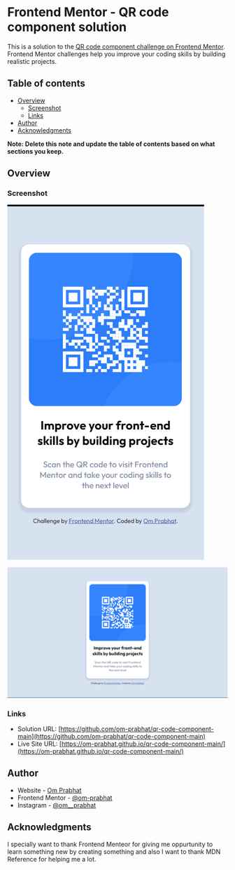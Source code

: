 # Frontend Mentor - QR code component solution

This is a solution to the [QR code component challenge on Frontend Mentor](https://www.frontendmentor.io/challenges/qr-code-component-iux_sIO_H). Frontend Mentor challenges help you improve your coding skills by building realistic projects. 

## Table of contents

- [Overview](#overview)
  - [Screenshot](#screenshot)
  - [Links](#links)
- [Author](#author)
- [Acknowledgments](#acknowledgments)

**Note: Delete this note and update the table of contents based on what sections you keep.**

## Overview

### Screenshot

![Mobile](./Screenshot-mobile.png)

![Desktop](./Screenshot-desktop.png)

### Links

- Solution URL: [https://github.com/om-prabhat/qr-code-component-main](https://github.com/om-prabhat/qr-code-component-main)
- Live Site URL: [https://om-prabhat.github.io/qr-code-component-main/](https://om-prabhat.github.io/qr-code-component-main/)

## Author

- Website - [Om Prabhat](https://www.your-site.com)
- Frontend Mentor - [@om-prabhat](https://www.frontendmentor.io/profile/om-prabhat)
- Instagram - [@om__prabhat](https://www.instagram.com/om__prabhat/)

## Acknowledgments

I specially want to thank Frontend Menteor for giving me oppurtunity to learn something new by creating something and also I want to thank MDN Reference for helping me a lot.
